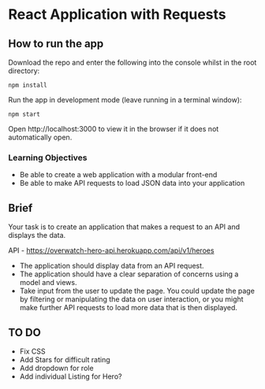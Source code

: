 # React Application with Requests

## How to run the app

Download the repo and enter the following into the console whilst in the root directory:

```
npm install
```

Run the app in development mode (leave running in a terminal window):

```
npm start
```
Open http://localhost:3000 to view it in the browser if it does not automatically open.

### Learning Objectives

- Be able to create a web application with a modular front-end
- Be able to make API requests to load JSON data into your application

## Brief

Your task is to create an application that makes a request to an API and displays the data.

API - https://overwatch-hero-api.herokuapp.com/api/v1/heroes

- The application should display data from an API request.
- The application should have a clear separation of concerns using a model and views.
- Take input from the user to update the page. You could update the page by filtering or manipulating the data on user interaction, or you might make further API requests to load more data that is then displayed.

## TO DO

- Fix CSS
- Add Stars for difficult rating
- Add dropdown for role
- Add individual Listing for Hero?
